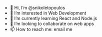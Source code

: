 - 👋 Hi, I’m @snikoletopoulos
- 👀 I’m interested in Web Development
- 🌱 I’m currently learning React and Node.js
- 💞️ I’m looking to collaborate on web apps
- 📫 How to reach me: email me
